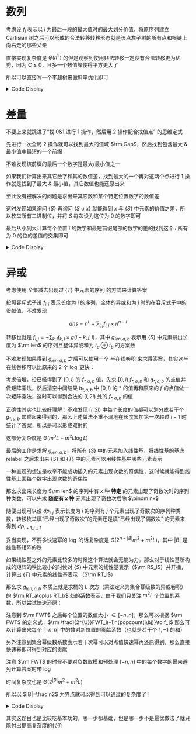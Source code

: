 # 数列

考虑设 $f_i$ 表示以 $i$ 为最后一段的最大值时的最大划分价值，将原序列建立 Cartisian 树之后可以形成的合法转移转移形态就是该点左子树的所有点和根链上向右走的那些父亲

直接实现复杂度是 $\Theta(n^2)$ 的但是观察到使用非法转移一定没有合法转移更为优秀，因为 $C\le 0$，且多一个数值峰使得平方更大了

所以可以直接写一个李超树来做斜率优化即可

<details>
<summary>Code Display</summary>

```cpp
const int N=1000010,inf=0x3f3f3f3f3f3f3f3f;
int n,C,a[N];
int dp[N];
struct Line{
	int k,b; Line(){k=0,b=-inf;}
	Line(int kk,int bb){k=kk; b=bb;}
	inline int calc(int x){return k*x+b;}
}t[N<<2];
inline void insert(int p,int l,int r,Line now){
	int lnow=now.calc(l),rnow=now.calc(r);
	int lt=t[p].calc(l),rt=t[p].calc(r);
	if(lt<=lnow&&rt<=rnow) return t[p]=now,void();
	if(lnow<=lt&&rt>=rnow) return ;
	int mid=(l+r)>>1;
	if(t[p].calc(mid)<=now.calc(mid)){
		swap(now,t[p]);
		swap(lnow,lt);
		swap(rnow,rt);
	}
	if(lt<=lnow) insert(p<<1,l,mid,now);
	if(rt<=rnow) insert(p<<1|1,mid+1,r,now);
	return ; 
}
inline int query(int p,int l,int r,int x){
	if(x>r||x<l) return -inf;
	if(l==r) return t[p].calc(x);
	int mid=(l+r)>>1;
	return max(query(p<<1,l,mid,x),max(query(p<<1|1,mid+1,r,x),t[p].calc(x)));
}
signed main(){
	freopen("array.in","r",stdin); freopen("array.out","w",stdout);
	n=read(); C=read(); rep(i,1,n) a[i]=read();
	rep(i,1,n){
		ckmax(dp[i],query(1,1,N-10,a[i])+a[i]*a[i]+C);
		insert(1,1,N-10,(Line){-2*a[i],dp[i]+a[i]*a[i]});
	}
	int lst=0,ans=0;
	for(int i=n;i>=1;--i) if(a[i]>=lst) ckmax(ans,dp[i]),lst=a[i];
	print(ans);
	return 0;
}
```
</details>

# 差量

不要上来就跳进了“找 0&1 进行 $1$ 操作，然后用 $2$ 操作配合找值点” 的思维定式

先进行一次全局 $2$ 操作就可以找到最大的值域 $\rm Gap$，然后找到包含最大 & 最小值中最短的一个前缀

不难发现该前缀的最后一个数字是最大/最小值之一

如果我们计算出来其它数字和其的数值差，找到最大的一个再对这两个点进行 $1$ 操作就是找到了最大 & 最小值，其它数值也能还原出来

至此没有被解决的问题是求出来其它数和某个特定位置数字的数值差

这时发现如果询问 $\{S\}$ 再询问 $\{S\cup x\}$ 就能得到 $x$ 与 $\{S\}$ 中元素的价值之差，所以枚举所有二进制位，并将 $S$ 每次设为这位为 $0$ 的数字即可

最后从小到大计算每个位置 $i$ 的数字和最短前缀尾部的数字的差的找到这个 $i$ 所有为 $0$ 的位的差值的交集即可

<details>
<summary>Code Display</summary>

```cpp
#include "difference.h"
const int N=310;
vector<int> a;
vector<int> ret,qu;
int dlt[N];
multiset<int> vals[N];
void find(int n, int M1, int M2) {
	a.resize(n);
	rep(i,0,n-1) qu.pb(i);
	ret=qry2(qu);
	int Mxd=0;
	for(auto t:ret) ckmax(Mxd,t);
	
	int lef=0,rig=n-1,tar=n;
	while(lef<=rig){
		int mid=(lef+rig)/2;
		qu.clear();
		rep(i,0,mid) qu.push_back(i);
		ret=qry2(qu);
		int nmx=0;
		for(auto t:ret) ckmax(nmx,t);
		if(nmx==Mxd) rig=mid-1,tar=mid;
		else lef=mid+1;
	}
	//tar -> maximum/minimum value!
	for(int bit=1;(1<<(bit-1))<=n;++bit){
		qu.clear();
		rep(i,0,n-1) if(i!=tar) if(i>>(bit-1)&1){}else qu.push_back(i);
		multiset<int> cur;
		ret=qry2(qu);
		for(auto t:ret) cur.insert(t);
		qu.push_back(tar);
		ret=qry2(qu);
		for(auto t:ret){
			if(cur.find(t)!=cur.end()) cur.erase(cur.find(t));
			else vals[bit].insert(t);
		}
	}
	rep(i,0,n-1) if(i!=tar){
		int fir=1;
		while(i>>(fir-1)&1) ++fir;
		for(auto t:vals[fir]){
			bool ban=0;
			for(int bit=fir+1;(1<<(bit-1))<=n;++bit) if(i>>(bit-1)&1){} else{
				if(vals[bit].find(t)==vals[bit].end()){
					ban=1;
					break;
				}
			}
			if(!ban){dlt[i]=t; break;}
		}
		for(int bit=fir;(1<<(bit-1))<=n;++bit) if(i>>(bit-1)&1){} else{
			vals[bit].erase(vals[bit].find(dlt[i]));
		}
	}
	int argmx=-1;
	for(int i=0;i<n;++i) if(i!=tar){
		if(~argmx){
			if(dlt[argmx]<dlt[i]) argmx=i;	
		}else argmx=i;
	}
	a[tar]=qry1(tar);
	a[argmx]=qry1(argmx);
	if(a[tar]>a[argmx]){
		rep(i,0,n-1) a[i]=a[tar]-dlt[i];
	}else{
		rep(i,0,n-1) a[i]=a[tar]+dlt[i];
	}
	answer(a);
	return ;
}
```
</details>

# 异或

考虑使用 全集减去出现过 $\{T\}$ 中元素的序列 的方式来计算答案

按照容斥式子设 $f_{i,j}$ 表示长度为 $i$ 的序列，全体的异或和为 $j$ 时的在容斥式子中的贡献值，不难发现 

$$ans=n^L-\sum_{i,j}f_{i,j}\times n^{n-i}$$

转移也就是 $f_{i,j}=-\sum_{k,l} f_{k,l}\times g(i-k,j,l)$，其中 $g_{len,a,b}$ 表示用 $\{S\}$ 中元素拼出长度为 $\rm len$ 的序列且整体异或和为 $t_a\oplus t_b$ 的方案数

不难发现如果得到 $g_{len,a,b}$ 之后可以使用一个 半在线卷积 来求得答案，其实这半在线卷积可以比原来的 $2$ 个 $\log$ 更快：
 
考虑倍增，设已经得到了 $[0,l)$ 的 $f_{*,a,b}$ 值，先求 $[0,l)$ $f_{*,a,b}$ 和 $g_{*,a,b}$ 的点值并做矩阵乘法，然后清空中间结果 $h_{*,a,b}$ 中 $[0,l)$ 的 $*$ 的值再和原来的 $f$ 的点值做一次矩阵乘法，这时可以得到合法的 $[l,2l)$ 处的 $f_{*,a,b}$ 的值
 
正确性其实也比较好理解：不难发现 $[l,2l)$ 中每个长度的值都可以划分成若干个 $g_{*,a,b}$ 累乘起来得到的，那么上述做法不重不漏地在长度累加第一次超过 $l-1$ 时统计了答案，所以是可以形成双射的
  
这部分复杂度是 $\Theta(m^3L+m^2L\log L)$
  
最后的工作是求解 $g_{len,a,b}$，将所有 $\{S\}$ 中的元素加入线性基，将线性基的基底 relabel 之后求出来 $\{S\}$ 和 $\{T\}$ 中的元素可以用线性基中哪些元素表示
    
一种直观的想法是枚举不能成功插入的元素出现次数的奇偶性，这时候就能得到线性基上面每个数字出现次数的奇偶性

那么求出来长度为 $\rm len$ 的序列中有 $x$ 种 **特定** 的元素出现了奇数次时的序列种类数，可以先求 **随便有 $x$ 种** 元素出现了奇数次后除 $\binom nx$
  
随便出现可以设 $dp_{i,j}$ 表示长度为 $i$ 的序列有 $j$ 个元素出现了奇数次的序列种类数，转移枚举填“已经出现了奇数次”的元素还是填“已经出现了偶数次” 的元素来得到 $dp_{i+1,j\pm1}$

妥当实现，不要多快速幂的 $\log$ 的话复杂度是 $\Theta(2^{n-|B|}m^2+m^2L)$，其中 $|B|$ 是线性基矩阵的秩
  
如果线性基之外的元素比较多的时候这个算法就会无能为力，那么对于线性基所构成的矩阵的秩比较小的时候对 $\{S\}$ 中元素的线性基表示（$\rm RS_i$）并开桶，计算出 $\{T\}$ 中元素的线性基表示 （$\rm RT_i$）

那么求 $g_{len,a,b}$ 本质上就是求桶的 $L$ 次方（乘法定义为集合幂级数的异或卷积）的 $\rm RT_a\oplus RT_b$ 处的系数表示，由于我们只关注 $m^2L$ 个位置的系数，所以尝试快速还原：
  
注意到 $\rm FWT$ 之后每个位置的数值大小 $\in [-n,n]$，那么可以根据 $\rm FWT$ 的定义式：$\rm \frac1{2^{U}}FWT_i(-1)^{popcount(i\&j)}\to f_j$ 那么可以计算出来每个 $[-n,n]$ 中的数对新位置的贡献系数（也就是若干个 $1,-1$ 的和）
  
另外注意到集合幂级数系数表示若干次幂可以对点值快速幂再还原得到，那么直接快速幂即可得到对应的贡献
  
注意 $\rm FWT$ 的时候不要对负数取模和预处理 $[-n,n]$ 中的每个数字的幂来避免计算答案时带 $\log$

时间复杂度也是 $\Theta(2^{|B|}m^2+m^2L)$
  
所以以 $|B|=\frac n2$ 为界点就可以得到可以通过的复杂度了！

<details>
<summary>Code Display</summary>

```cpp
bool inb[N];
struct Linear_Basis{
	int w[40],cnt,id[40],num;
	inline bool insert(int x){		
		for(int i=30;i>=1;--i) if(x>>(i-1)&1){
			if(!w[i]){
				w[i]=x; ++cnt;
				return 1;
			} x^=w[i];
		} return 0;
	}
	inline void label(){
		for(int i=1;i<=30;++i) if(w[i]) id[i]=++num;
	}
	inline int query(int x){
		int res=0;
		for(int i=30;i>=1;--i) if(x>>(i-1)&1){
			res|=1<<(id[i]-1);
			x^=w[i];
		} return x?-1:res;
	}
}Init;
const int M=1<<17;
int sta[M],bit[M];
namespace Calc1{
	int Repb[N],Repa[N],F[1<<17],pw[100][8010];
	inline void main(){
		static int id[40]={},pos[40]={}; 
		int lim=1<<Init.cnt;
		Init.label();
		for(int i=1;i<=n;++i) F[Repa[i]=Init.query(a[i])]++;
		rep(i,1,m) if(~(Repb[i]=Init.query(b[i]))) pos[++cnt]=i;
		FWT(F,lim,1);
		rep(val,-n,n){
			pw[val+n][0]=1;
			pw[val+n][1]=(val+mod)%mod;
			for(int day=2;day<=L;++day) pw[val+n][day]=mul(pw[val+n][day-1],pw[val+n][1]);
		}
		int invlim=ksm(lim,mod-2);
		pos[++cnt]=0;
		rep(x,1,cnt) rep(y,1,cnt){
			int tar=Repb[pos[x]]^Repb[pos[y]];
			static int coef[100]={};
			rep(i,-n,n) coef[i+n]=0;
			for(int i=0;i<lim;++i){
				if(bit[i&tar]&1) coef[F[i]+n]--;
				else coef[F[i]+n]++; 
			}
			for(int i=-n;i<=n;++i) (coef[i+n]+=mod)%=mod;
			rep(day,1,L){
				int sum=0;
				for(int i=-n;i<=n;++i) ckadd(sum,mul(coef[i+n],pw[i+n][day]));
				way[x][y][day]=mul(sum,invlim);
			}
		}
		return ;
	}
}
namespace Calc2{
	int fac[110],ifac[110],dp[8010][40];
	int Repb[100],Repa[100];
	struct Relabel_Linear_Basis{
		int Rep[40],w[40];
		inline bool insert(int x,int id){
			int app=1<<(id-1);
			for(int i=30;i>=1;--i) if(x>>(i-1)&1){
				if(!w[i]){
					w[i]=x; Rep[i]=app;
					return 1;
				} x^=w[i]; app^=Rep[i];
			} return 0;
		}
		inline int query(int x){
			int ans=0;
			for(int i=30;i>=1;--i) if(x>>(i-1)&1){
				if(!w[i]) return -1;
				x^=w[i]; ans^=Rep[i]; 
			}
			return x?-1:ans;
		}
	}Bas;
	int invb[100];
	inline int C(int n,int m){return mul(fac[n],mul(ifac[m],ifac[n-m]));}
	inline int calc(int L,int i){return mul(dp[L][i],invb[i]);}
	inline void main(){
		fac[0]=1;
		for(int i=1;i<=100;++i) fac[i]=mul(fac[i-1],i);
		ifac[100]=ksm(fac[100],mod-2);
		Down(i,100,1) ifac[i-1]=mul(ifac[i],i);
		dp[0][0]=1;
		for(int i=0;i<=n;++i) invb[i]=ksm(C(n,i),mod-2);
		for(int i=0;i<=L;++i){
			for(int j=0;j<=n;++j) if(dp[i][j]){
				if(j) ckadd(dp[i+1][j-1],mul(dp[i][j],j));
				if(j<n) ckadd(dp[i+1][j+1],mul(dp[i][j],n-j));
			}
		}
		static int num=0,pos[40]={},ids[40]={},cnta=0;
		for(int i=1;i<=n;++i){
			if(inb[i]) Bas.insert(a[i],++num); 
			else pos[++cnta]=i;
		}
		for(int i=1;i<=cnta;++i) Repa[i]=Bas.query(a[pos[i]]);
		int S=1<<cnta; --S;
		for(int i=0;i<=S;++i){
			for(int j=1;j<=cnta;++j) if(i>>(j-1)&1) sta[i]^=Repa[j];	
		}
		for(int i=1;i<=m;++i){
			if(~(Repb[i]=Bas.query(b[i]))) ids[++cnt]=i;
		}
		++cnt;
		rep(i,1,cnt) rep(j,1,cnt){
			static int Num[40]={};
			rep(e,0,n) Num[e]=0;
			int tar=Repb[ids[i]]^Repb[ids[j]];
			for(int st=0;st<=S;++st){
				int rem=sta[st]^tar;
				int odd=__builtin_popcountll(rem)+bit[st];
				Num[odd]++;
			}
			for(int day=1;day<=L;++day){
				for(int e=0;e<=n;++e) ckadd(way[i][j][day],mul(calc(day,e),Num[e]));
			}
		}
		return ;
	}
}
int tmp1[22][22][N],tmp2[22][22][N],dp[22][22][N],tmp3[22][22][N];
signed main(){
	freopen("randomxor.in","r",stdin); freopen("randomxor.out","w",stdout);
	for(int i=1;i<M;++i) bit[i]=bit[i>>1]+(i&1);
	n=read(); m=read(); L=read();
	rep(i,1,n) inb[i]=Init.insert(a[i]=read()); rep(i,1,m) b[i]=read();
	if(Init.cnt>17) Calc2::main();
	else Calc1::main();	
	rep(i,1,cnt) tmp1[i][i][0]=dp[i][i][0]=1; //init
	rep(i,1,cnt) rep(j,0,L) way[i][cnt][j]=0; //can't transfer to d[i]=0
	int len=1,lim=2;
	while(len<=L){
		int lst=len; 
		len<<=1; lim<<=1;
		rep(i,1,cnt) rep(j,1,cnt){
			rep(k,0,len-1) tmp2[i][j][k]=del(0,way[i][j][k]);
			NTT(tmp2[i][j],lim,1);
			NTT(tmp1[i][j],lim,1);
		}
		rep(i,1,cnt) rep(j,1,cnt) rep(k,1,cnt) rep(l,0,lim-1){
			ckadd(tmp3[i][j][l],mul(tmp1[i][k][l],tmp2[k][j][l]));
		}
		rep(i,1,cnt) rep(j,1,cnt) rep(l,0,lim-1) tmp2[i][j][l]=0;
		rep(i,1,cnt) rep(j,1,cnt){
			NTT(tmp3[i][j],lim,-1);
			rep(l,len,lim-1) tmp3[i][j][l]=0;
			for(int l=0;l<lst;++l) tmp3[i][j][l]=0;
			NTT(tmp3[i][j],lim,1);
		}
		rep(i,1,cnt) rep(j,1,cnt) rep(k,1,cnt) rep(l,0,lim-1){
			ckadd(tmp2[i][j][l],mul(tmp3[i][k][l],tmp1[k][j][l]));
		}
		rep(i,1,cnt) rep(j,1,cnt){
			NTT(tmp2[i][j],lim,-1);
			rep(l,lst,len-1) dp[i][j][l]=tmp2[i][j][l];
			rep(l,0,len-1) tmp1[i][j][l]=dp[i][j][l];
			rep(l,len,lim-1) tmp1[i][j][l]=0;
		}
		rep(i,1,cnt) rep(j,1,cnt) rep(l,0,lim-1) tmp2[i][j][l]=tmp3[i][j][l]=0;
	}
	static int pwn[8010]={};
	pwn[0]=1; rep(i,1,L) pwn[i]=mul(pwn[i-1],n);
	int ans=pwn[L];
	rep(i,1,L){
		int sum=0;
		rep(j,1,cnt-1) ckadd(sum,dp[cnt][j][i]);
		ckadd(ans,mul(sum,pwn[L-i]));
	}
	print(ans);
	return 0;
}
```
</details>

  
其实这题目也是比较吃基本功的，哪一步都基础，但是哪一步不是最优做法了就只能付出提高复杂度的代价
 